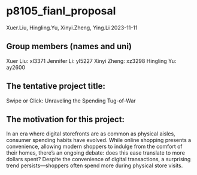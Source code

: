 p8105_fianl_proposal
================
Xuer.Liu, Hingling.Yu, Xinyi.Zheng, Ying.Li
2023-11-11

## Group members (names and uni)

Xuer Liu: xl3371 Jennifer Li: yl5227 Xinyi Zheng: xz3298 Hingling Yu:
ay2600

## The tentative project title:

Swipe or Click: Unraveling the Spending Tug-of-War

## The motivation for this project:

In an era where digital storefronts are as common as physical aisles,
consumer spending habits have evolved. While online shopping presents a
convenience, allowing modern shoppers to indulge from the comfort of
their homes, there’s an ongoing debate: does this ease translate to more
dollars spent? Despite the convenience of digital transactions, a
surprising trend persists—shoppers often spend more during physical
store visits.
